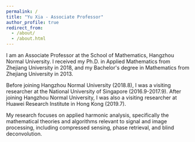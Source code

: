 ```yaml
---
permalink: /
title: "Yu Xia - Associate Professor"
author_profile: true
redirect_from: 
  - /about/
  - /about.html
---
```


I am an Associate Professor at the School of Mathematics, Hangzhou Normal University. I received my Ph.D. in Applied Mathematics from Zhejiang University in 2018, and my Bachelor's degree in Mathematics from Zhejiang University in 2013. 

Before joining Hangzhou Normal University (2018.8), I was a visiting researcher at the National University of Singapore (2016.9-2017.9). After joining Hangzhou Normal University, I was also a visiting researcher at Huawei Research Institute in Hong Kong (2019.7).

My research focuses on applied harmonic analysis, specifically the mathematical theories and algorithms relevant to signal and image processing, including compressed sensing, phase retrieval, and blind deconvolution.
